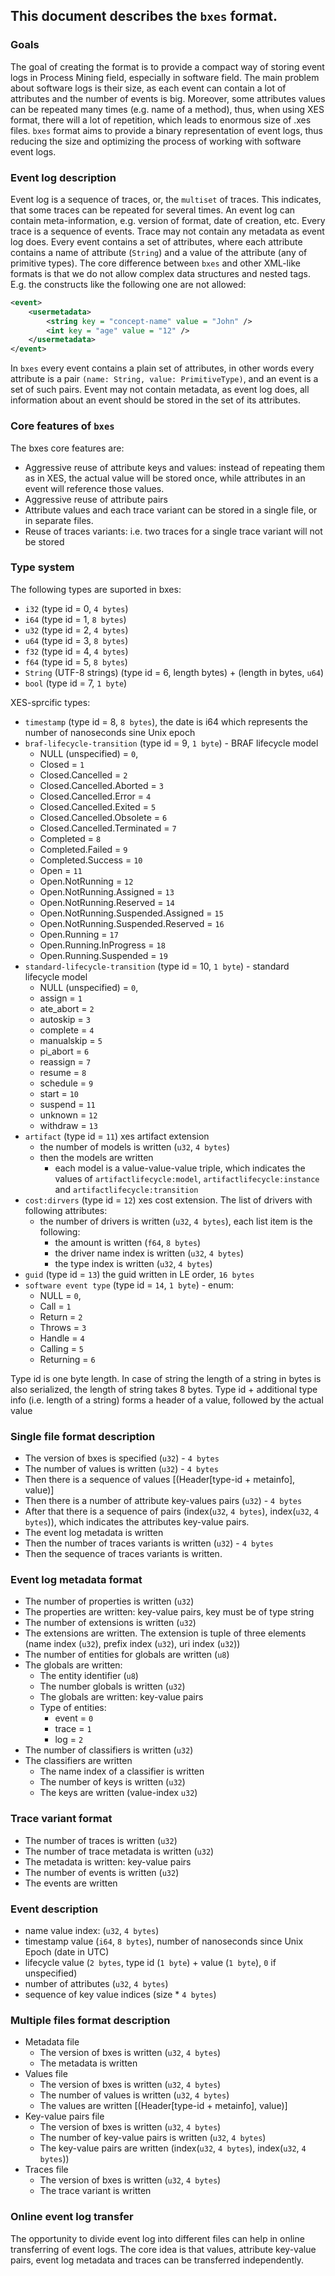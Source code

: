 ## This document describes the `bxes` format.

### Goals

The goal of creating the format is to provide a compact way of storing event logs in Process Mining field, especially in
software field.
The main problem about software logs is their size, as each event can contain a lot of attributes and the number of
events is big. Moreover,
some attributes values can be repeated many times (e.g. name of a method), thus, when using XES format, there will a lot
of repetition, which leads
to enormous size of .xes files. `bxes` format aims to provide a binary representation of event logs, thus reducing the
size and optimizing the process
of working with software event logs.

### Event log description

Event log is a sequence of traces, or, the `multiset` of traces. This indicates, that some traces can be repeated for
several times.
An event log can contain meta-information, e.g. version of format, date of creation, etc.
Every trace is a sequence of events.
Trace may not contain any metadata as event log does.
Every event contains a set of attributes, where each attribute contains a name of attribute (`String`) and a value of
the attribute (any of primitive types).
The core difference between `bxes` and other XML-like formats is that we do not allow complex data structures and nested
tags.
E.g. the constructs like the following one are not allowed:

```xml
<event>
    <usermetadata>
        <string key = "concept-name" value = "John" />
        <int key = "age" value = "12" />
    </usermetadata>
</event>
```

In `bxes` every event contains a plain set of attributes, in other words every attribute is a
pair `(name: String, value: PrimitiveType)`, and an event is
a set of such pairs.
Event may not contain metadata, as event log does, all information about an event should be stored in the set of its
attributes.

### Core features of `bxes`

The bxes core features are:

- Aggressive reuse of attribute keys and values: instead of repeating them as in XES, the actual value will be stored
  once, while attributes in an event
  will reference those values.
- Aggressive reuse of attribute pairs
- Attribute values and each trace variant can be stored in a single file, or in separate files.
- Reuse of traces variants: i.e. two traces for a single trace variant will not be stored

### Type system

The following types are suported in bxes:

- `i32` (type id = 0, `4 bytes`)
- `i64` (type id = 1, `8 bytes`)
- `u32` (type id = 2, `4 bytes`)
- `u64` (type id = 3, `8 bytes`)
- `f32` (type id = 4, `4 bytes`)
- `f64` (type id = 5, `8 bytes`)
- `String` (UTF-8 strings) (type id = 6, length bytes) + (length in bytes, `u64`)
- `bool` (type id = 7, `1 byte`)

XES-sprcific types:

- `timestamp` (type id = 8, `8 bytes`), the date is i64 which represents the number of nanoseconds sine Unix epoch
- `braf-lifecycle-transition` (type id = 9, `1 byte`) - BRAF lifecycle model
    - NULL (unspecified) = `0`,
    - Closed = `1`
    - Closed.Cancelled = `2`
    - Closed.Cancelled.Aborted = `3`
    - Closed.Cancelled.Error = `4`
    - Closed.Cancelled.Exited = `5`
    - Closed.Cancelled.Obsolete = `6`
    - Closed.Cancelled.Terminated = `7`
    - Completed = `8`
    - Completed.Failed = `9`
    - Completed.Success = `10`
    - Open = `11`
    - Open.NotRunning = `12`
    - Open.NotRunning.Assigned = `13`
    - Open.NotRunning.Reserved = `14`
    - Open.NotRunning.Suspended.Assigned = `15`
    - Open.NotRunning.Suspended.Reserved = `16`
    - Open.Running = `17`
    - Open.Running.InProgress = `18`
    - Open.Running.Suspended = `19`
- `standard-lifecycle-transition` (type id = 10, `1 byte`) - standard lifecycle model
    - NULL (unspecified) = `0`,
    - assign = `1`
    - ate_abort = `2`
    - autoskip = `3`
    - complete = `4`
    - manualskip = `5`
    - pi_abort = `6`
    - reassign = `7`
    - resume = `8`
    - schedule = `9`
    - start = `10`
    - suspend = `11`
    - unknown = `12`
    - withdraw = `13`
- `artifact` (type id = `11`) xes artifact extension
    - the number of models is written (`u32`, `4 bytes`)
    - then the models are written
        - each model is a value-value-value triple, which indicates the values
          of `artifactlifecycle:model`, `artifactlifecycle:instance` and `artifactlifecycle:transition`
- `cost:dirvers` (type id = `12`) xes cost extension. The list of drivers with following attributes:
    - the number of drivers is written (`u32`, `4 bytes`), each list item is the following:
        - the amount is written (`f64`, `8 bytes`)
        - the driver name index is written (`u32`, `4 bytes`)
        - the type index is written (`u32`, `4 bytes`)
- `guid` (type id = `13`) the guid written in LE order, `16 bytes`
- `software event type` (type id = `14`, `1 byte`) - enum:
    - NULL = `0`,
    - Call = `1`
    - Return = `2`
    - Throws = `3`
    - Handle = `4`
    - Calling = `5`
    - Returning = `6`

Type id is one byte length. In case of string the length of a string in bytes is also serialized, the length of string
takes 8 bytes.
Type id + additional type info (i.e. length of a string) forms a header of a value, followed by the actual value

### Single file format description

- The version of bxes is specified (`u32`) - `4 bytes`
- The number of values is written (`u32`) - `4 bytes`
- Then there is a sequence of values [(Header[type-id + metainfo], value)]
- Then there is a number of attribute key-values pairs (`u32`) - `4 bytes`
- After that there is a sequence of pairs (index(`u32`, `4 bytes`), index(`u32`, `4 bytes`)), which indicates the
  attributes key-value pairs.
- The event log metadata is written
- Then the number of traces variants is written (`u32`) - `4 bytes`
- Then the sequence of traces variants is written.

### Event log metadata format

- The number of properties is written (`u32`)
- The properties are written: key-value pairs, key must be of type string
- The number of extensions is written (`u32`)
- The extensions are written. The extension is tuple of three elements (name index (`u32`), prefix index (`u32`), uri
  index (`u32`))
- The number of entities for globals are written (`u8`)
- The globals are written:
    - The entity identifier (`u8`)
    - The number globals is written (`u32`)
    - The globals are written: key-value pairs
    - Type of entities:
        - event = `0`
        - trace = `1`
        - log = `2`
- The number of classifiers is written (`u32`)
- The classifiers are written
    - The name index of a classifier is written
    - The number of keys is written (`u32`)
    - The keys are written (value-index `u32`)

### Trace variant format

- The number of traces is written (`u32`)
- The number of trace metadata is written (`u32`)
- The metadata is written: key-value pairs
- The number of events is written (`u32`)
- The events are written

### Event description

- name value index: (`u32`, `4 bytes`)
- timestamp value (`i64`, `8 bytes`), number of nanoseconds since Unix Epoch (date in UTC)
- lifecycle value (`2 bytes`, type id (`1 byte`) + value (`1 byte`), `0` if unspecified)
- number of attributes (`u32`, `4 bytes`)
- sequence of key value indices (size * `4 bytes`)

### Multiple files format description

- Metadata file
    - The version of bxes is written (`u32`, `4 bytes`)
    - The metadata is written
- Values file
    - The version of bxes is written (`u32`, `4 bytes`)
    - The number of values is written (`u32`, `4 bytes`)
    - The values are written [(Header[type-id + metainfo], value)]
- Key-value pairs file
    - The version of bxes is written (`u32`, `4 bytes`)
    - The number of key-value pairs is written (`u32`, `4 bytes`)
    - The key-value pairs are written (index(`u32`, `4 bytes`), index(`u32`, `4 bytes`))
- Traces file
    - The version of bxes is written (`u32`, `4 bytes`)
    - The trace variant is written

### Online event log transfer

The opportunity to divide event log into different files can help in online transferring of event logs.
The core idea is that values, attribute key-value pairs, event log metadata and traces can be transferred independently.